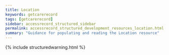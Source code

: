 ```yaml
---
title: Location
keywords: getcarerecord
tags: [getcarerecord]
sidebar: accessrecord_structured_sidebar
permalink: accessrecord_structured_development_resources_location.html
summary: "Guidance for populating and reading the Location resource"
---
```


{% include structuredwarning.html %}
